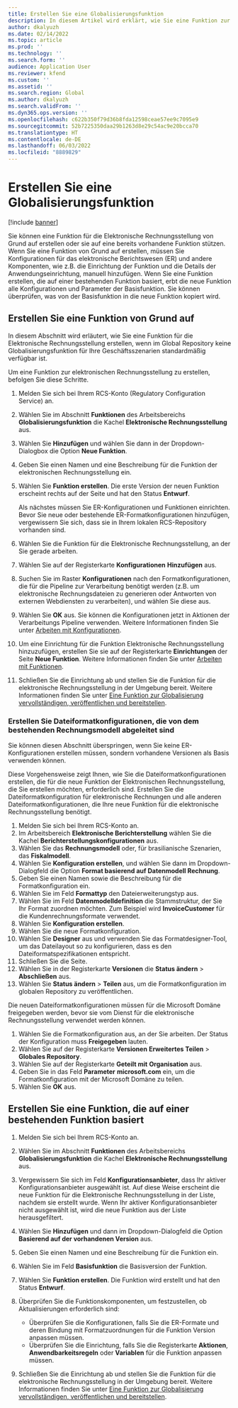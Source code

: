 ```yaml
---
title: Erstellen Sie eine Globalisierungsfunktion
description: In diesem Artikel wird erklärt, wie Sie eine Funktion zur Globalisierung erstellen.
author: dkalyuzh
ms.date: 02/14/2022
ms.topic: article
ms.prod: ''
ms.technology: ''
ms.search.form: ''
audience: Application User
ms.reviewer: kfend
ms.custom: ''
ms.assetid: ''
ms.search.region: Global
ms.author: dkalyuzh
ms.search.validFrom: ''
ms.dyn365.ops.version: ''
ms.openlocfilehash: c622b350f79d36b8fda12598ceae57ee9c7095e9
ms.sourcegitcommit: 52b7225350daa29b1263d8e29c54ac9e20bcca70
ms.translationtype: HT
ms.contentlocale: de-DE
ms.lasthandoff: 06/03/2022
ms.locfileid: "8889829"
---
```

# <a name="create-a-globalization-feature"></a>Erstellen Sie eine Globalisierungsfunktion

[!include [banner](../includes/banner.md)]

Sie können eine Funktion für die Elektronische Rechnungsstellung von Grund auf erstellen oder sie auf eine bereits vorhandene Funktion stützen. Wenn Sie eine Funktion von Grund auf erstellen, müssen Sie Konfigurationen für das elektronische Berichtswesen (ER) und andere Komponenten, wie z.B. die Einrichtung der Funktion und die Details der Anwendungseinrichtung, manuell hinzufügen. Wenn Sie eine Funktion erstellen, die auf einer bestehenden Funktion basiert, erbt die neue Funktion alle Konfigurationen und Parameter der Basisfunktion. Sie können überprüfen, was von der Basisfunktion in die neue Funktion kopiert wird.

## <a name="create-a-feature-from-scratch"></a>Erstellen Sie eine Funktion von Grund auf

In diesem Abschnitt wird erläutert, wie Sie eine Funktion für die Elektronische Rechnungsstellung erstellen, wenn im Global Repository keine Globalisierungsfunktion für Ihre Geschäftsszenarien standardmäßig verfügbar ist.

Um eine Funktion zur elektronischen Rechnungsstellung zu erstellen, befolgen Sie diese Schritte.

1. Melden Sie sich bei Ihrem RCS-Konto (Regulatory Configuration Service) an.
2. Wählen Sie im Abschnitt **Funktionen** des Arbeitsbereichs **Globalisierungsfunktion** die Kachel **Elektronische Rechnungsstellung** aus.
3. Wählen Sie **Hinzufügen** und wählen Sie dann in der Dropdown-Dialogbox die Option **Neue Funktion**.
4. Geben Sie einen Namen und eine Beschreibung für die Funktion der elektronischen Rechnungsstellung ein.
5. Wählen Sie **Funktion erstellen**. Die erste Version der neuen Funktion erscheint rechts auf der Seite und hat den Status **Entwurf**.

    Als nächstes müssen Sie ER-Konfigurationen und Funktionen einrichten. Bevor Sie neue oder bestehende ER-Formatkonfigurationen hinzufügen, vergewissern Sie sich, dass sie in Ihrem lokalen RCS-Repository vorhanden sind.

6. Wählen Sie die Funktion für die Elektronische Rechnungsstellung, an der Sie gerade arbeiten.
7. Wählen Sie auf der Registerkarte **Konfigurationen** **Hinzufügen** aus.
8. Suchen Sie im Raster **Konfigurationen** nach den Formatkonfigurationen, die für die Pipeline zur Verarbeitung benötigt werden (z.B. um elektronische Rechnungsdateien zu generieren oder Antworten von externen Webdiensten zu verarbeiten), und wählen Sie diese aus.
9. Wählen Sie **OK** aus. Sie können die Konfigurationen jetzt in Aktionen der Verarbeitungs Pipeline verwenden. Weitere Informationen finden Sie unter [Arbeiten mit Konfigurationen](e-invoicing-work-configurations.md).
10. Um eine Einrichtung für die Funktion Elektronische Rechnungsstellung hinzuzufügen, erstellen Sie sie auf der Registerkarte **Einrichtungen** der Seite **Neue Funktion**. Weitere Informationen finden Sie unter [Arbeiten mit Funktionen](e-invoicing-feature-setup.md).
11. Schließen Sie die Einrichtung ab und stellen Sie die Funktion für die elektronische Rechnungsstellung in der Umgebung bereit. Weitere Informationen finden Sie unter [Eine Funktion zur Globalisierung vervollständigen, veröffentlichen und bereitstellen](e-invoicing-complete-publish-deploy-globalization-feature.md).

### <a name="create-file-format-configurations-that-are-derived-from-the-existing-invoice-model"></a>Erstellen Sie Dateiformatkonfigurationen, die von dem bestehenden Rechnungsmodell abgeleitet sind

Sie können diesen Abschnitt überspringen, wenn Sie keine ER-Konfigurationen erstellen müssen, sondern vorhandene Versionen als Basis verwenden können.

Diese Vorgehensweise zeigt Ihnen, wie Sie die Dateiformatkonfigurationen erstellen, die für die neue Funktion der Elektronischen Rechnungsstellung, die Sie erstellen möchten, erforderlich sind. Erstellen Sie die Dateiformatkonfiguration für elektronische Rechnungen und alle anderen Dateiformatkonfigurationen, die Ihre neue Funktion für die elektronische Rechnungsstellung benötigt.

1. Melden Sie sich bei Ihrem RCS-Konto an.
2. Im Arbeitsbereich **Elektronische Berichterstellung** wählen Sie die Kachel **Berichterstellungskonfigurationen** aus.
3. Wählen Sie das **Rechnungsmodell** oder, für brasilianische Szenarien, das **Fiskalmodell**.
4. Wählen Sie **Konfiguration erstellen**, und wählen Sie dann im Dropdown-Dialogfeld die Option **Format basierend auf Datenmodell Rechnung**.
5. Geben Sie einen Namen sowie die Beschreibung für die Formatkonfiguration ein.
6. Wählen Sie im Feld **Formattyp** den Dateierweiterungstyp aus.
7. Wählen Sie im Feld **Datenmodelldefinition** die Stammstruktur, der Sie Ihr Format zuordnen möchten. Zum Beispiel wird **InvoiceCustomer** für die Kundenrechnungsformate verwendet.
8. Wählen Sie **Konfiguration erstellen**.
9. Wählen Sie die neue Formatkonfiguration.
10. Wählen Sie **Designer** aus und verwenden Sie das Formatdesigner-Tool, um das Dateilayout so zu konfigurieren, dass es den Dateiformatspezifikationen entspricht.
11. Schließen Sie die Seite.
12. Wählen Sie in der Registerkarte **Versionen** die **Status ändern** \> **Abschließen** aus.
13. Wählen Sie **Status ändern** \> **Teilen** aus, um die Formatkonfiguration im globalen Repository zu veröffentlichen.

Die neuen Dateiformatkonfigurationen müssen für die Microsoft Domäne freigegeben werden, bevor sie vom Dienst für die elektronische Rechnungsstellung verwendet werden können.

1. Wählen Sie die Formatkonfiguration aus, an der Sie arbeiten. Der Status der Konfiguration muss **Freigegeben** lauten.
2. Wählen Sie auf der Registerkarte **Versionen** **Erweitertes Teilen** \> **Globales Repository**.
3. Wählen Sie auf der Registerkarte **Geteilt mit** **Organisation** aus.
4. Geben Sie in das Feld **Parameter** **microsoft.com** ein, um die Formatkonfiguration mit der Microsoft Domäne zu teilen.
5. Wählen Sie **OK** aus.

## <a name="create-a-feature-that-is-based-on-an-existing-feature"></a>Erstellen Sie eine Funktion, die auf einer bestehenden Funktion basiert

1. Melden Sie sich bei Ihrem RCS-Konto an.
2. Wählen Sie im Abschnitt **Funktionen** des Arbeitsbereichs **Globalisierungsfunktion** die Kachel **Elektronische Rechnungsstellung** aus.
3. Vergewissern Sie sich im Feld **Konfigurationsanbieter**, dass Ihr aktiver Konfigurationsanbieter ausgewählt ist. Auf diese Weise erscheint die neue Funktion für die Elektronische Rechnungsstellung in der Liste, nachdem sie erstellt wurde. Wenn Ihr aktiver Konfigurationsanbieter nicht ausgewählt ist, wird die neue Funktion aus der Liste herausgefiltert.
4. Wählen Sie **Hinzufügen** und dann im Dropdown-Dialogfeld die Option **Basierend auf der vorhandenen Version** aus.
5. Geben Sie einen Namen und eine Beschreibung für die Funktion ein.
6. Wählen Sie im Feld **Basisfunktion** die Basisversion der Funktion.
7. Wählen Sie **Funktion erstellen**. Die Funktion wird erstellt und hat den Status **Entwurf**.
8. Überprüfen Sie die Funktionskomponenten, um festzustellen, ob Aktualisierungen erforderlich sind:

    - Überprüfen Sie die Konfigurationen, falls Sie die ER-Formate und deren Bindung mit Formatzuordnungen für die Funktion Version anpassen müssen.
    - Überprüfen Sie die Einrichtung, falls Sie die Registerkarte **Aktionen**, **Anwendbarkeitsregeln** oder **Variablen** für die Funktion anpassen müssen.

9. Schließen Sie die Einrichtung ab und stellen Sie die Funktion für die elektronische Rechnungsstellung in der Umgebung bereit. Weitere Informationen finden Sie unter [Eine Funktion zur Globalisierung vervollständigen, veröffentlichen und bereitstellen](e-invoicing-complete-publish-deploy-globalization-feature.md).
